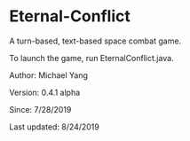 # Eternal-Conflict
A turn-based, text-based space combat game.

To launch the game, run EternalConflict.java.

Author: Michael Yang

Version: 0.4.1 alpha

Since: 7/28/2019

Last updated: 8/24/2019
